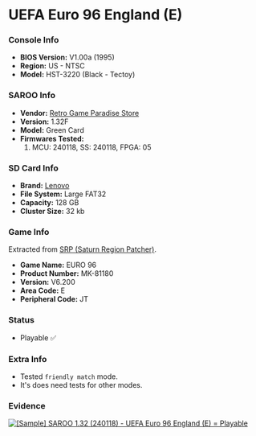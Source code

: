 # UEFA Euro 96 England (E)

### Console Info

- <b>BIOS Version:</b> V1.00a (1995)
- <b>Region:</b> US - NTSC
- <b>Model:</b> HST-3220 (Black - Tectoy)

### SAROO Info

- <b>Vendor:</b> [Retro Game Paradise Store](https://s.click.aliexpress.com/e/_DlCqvfB)
- <b>Version:</b> 1.32F
- <b>Model:</b> Green Card
- <b>Firmwares Tested:</b>
  1. MCU: 240118, SS: 240118, FPGA: 05

### SD Card Info

- <b>Brand:</b> [Lenovo](https://s.click.aliexpress.com/e/_DBowUFx)
- <b>File System:</b> Large FAT32
- <b>Capacity:</b> 128 GB
- <b>Cluster Size:</b> 32 kb

### Game Info

Extracted from [SRP (Saturn Region Patcher)](https://segaxtreme.net/resources/saturn-region-patcher.81/download).

- <b>Game Name:</b> EURO 96
- <b>Product Number:</b> MK-81180
- <b>Version:</b> V6.200
- <b>Area Code:</b> E
- <b>Peripheral Code:</b> JT

### Status

- Playable :white_check_mark:

### Extra Info

- Tested `friendly match` mode.
- It's does need tests for other modes.

### Evidence

[![[Sample] SAROO 1.32 (240118) - UEFA Euro 96 England (E) = Playable](https://img.youtube.com/vi/7eV3IcJsjb4/0.jpg)](https://www.youtube.com/watch?v=7eV3IcJsjb4)
